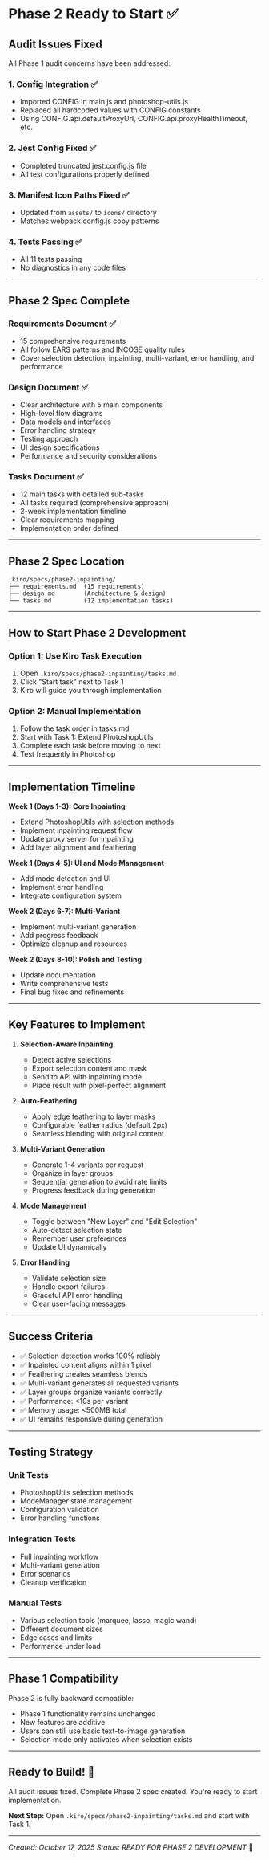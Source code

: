 # Phase 2 Ready to Start ✅

## Audit Issues Fixed

All Phase 1 audit concerns have been addressed:

### 1. Config Integration ✅
- Imported CONFIG in main.js and photoshop-utils.js
- Replaced all hardcoded values with CONFIG constants
- Using CONFIG.api.defaultProxyUrl, CONFIG.api.proxyHealthTimeout, etc.

### 2. Jest Config Fixed ✅
- Completed truncated jest.config.js file
- All test configurations properly defined

### 3. Manifest Icon Paths Fixed ✅
- Updated from `assets/` to `icons/` directory
- Matches webpack.config.js copy patterns

### 4. Tests Passing ✅
- All 11 tests passing
- No diagnostics in any code files

---

## Phase 2 Spec Complete

### Requirements Document ✅
- 15 comprehensive requirements
- All follow EARS patterns and INCOSE quality rules
- Cover selection detection, inpainting, multi-variant, error handling, and performance

### Design Document ✅
- Clear architecture with 5 main components
- High-level flow diagrams
- Data models and interfaces
- Error handling strategy
- Testing approach
- UI design specifications
- Performance and security considerations

### Tasks Document ✅
- 12 main tasks with detailed sub-tasks
- All tasks required (comprehensive approach)
- 2-week implementation timeline
- Clear requirements mapping
- Implementation order defined

---

## Phase 2 Spec Location

```
.kiro/specs/phase2-inpainting/
├── requirements.md  (15 requirements)
├── design.md        (Architecture & design)
└── tasks.md         (12 implementation tasks)
```

---

## How to Start Phase 2 Development

### Option 1: Use Kiro Task Execution
1. Open `.kiro/specs/phase2-inpainting/tasks.md`
2. Click "Start task" next to Task 1
3. Kiro will guide you through implementation

### Option 2: Manual Implementation
1. Follow the task order in tasks.md
2. Start with Task 1: Extend PhotoshopUtils
3. Complete each task before moving to next
4. Test frequently in Photoshop

---

## Implementation Timeline

**Week 1 (Days 1-3): Core Inpainting**
- Extend PhotoshopUtils with selection methods
- Implement inpainting request flow
- Update proxy server for inpainting
- Add layer alignment and feathering

**Week 1 (Days 4-5): UI and Mode Management**
- Add mode detection and UI
- Implement error handling
- Integrate configuration system

**Week 2 (Days 6-7): Multi-Variant**
- Implement multi-variant generation
- Add progress feedback
- Optimize cleanup and resources

**Week 2 (Days 8-10): Polish and Testing**
- Update documentation
- Write comprehensive tests
- Final bug fixes and refinements

---

## Key Features to Implement

1. **Selection-Aware Inpainting**
   - Detect active selections
   - Export selection content and mask
   - Send to API with inpainting mode
   - Place result with pixel-perfect alignment

2. **Auto-Feathering**
   - Apply edge feathering to layer masks
   - Configurable feather radius (default 2px)
   - Seamless blending with original content

3. **Multi-Variant Generation**
   - Generate 1-4 variants per request
   - Organize in layer groups
   - Sequential generation to avoid rate limits
   - Progress feedback during generation

4. **Mode Management**
   - Toggle between "New Layer" and "Edit Selection"
   - Auto-detect selection state
   - Remember user preferences
   - Update UI dynamically

5. **Error Handling**
   - Validate selection size
   - Handle export failures
   - Graceful API error handling
   - Clear user-facing messages

---

## Success Criteria

- ✅ Selection detection works 100% reliably
- ✅ Inpainted content aligns within 1 pixel
- ✅ Feathering creates seamless blends
- ✅ Multi-variant generates all requested variants
- ✅ Layer groups organize variants correctly
- ✅ Performance: <10s per variant
- ✅ Memory usage: <500MB total
- ✅ UI remains responsive during generation

---

## Testing Strategy

### Unit Tests
- PhotoshopUtils selection methods
- ModeManager state management
- Configuration validation
- Error handling functions

### Integration Tests
- Full inpainting workflow
- Multi-variant generation
- Error scenarios
- Cleanup verification

### Manual Tests
- Various selection tools (marquee, lasso, magic wand)
- Different document sizes
- Edge cases and limits
- Performance under load

---

## Phase 1 Compatibility

Phase 2 is fully backward compatible:
- Phase 1 functionality remains unchanged
- New features are additive
- Users can still use basic text-to-image generation
- Selection mode only activates when selection exists

---

## Ready to Build! 🚀

All audit issues fixed. Complete Phase 2 spec created. You're ready to start implementation.

**Next Step:** Open `.kiro/specs/phase2-inpainting/tasks.md` and start with Task 1.

---

*Created: October 17, 2025*
*Status: READY FOR PHASE 2 DEVELOPMENT* 🍌
